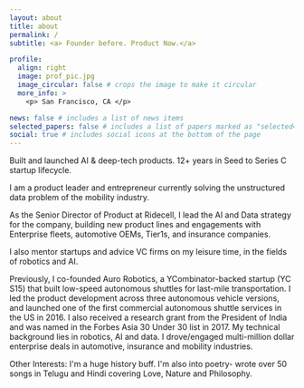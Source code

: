 ```yaml
---
layout: about
title: about
permalink: /
subtitle: <a> Founder before. Product Now.</a>

profile:
  align: right
  image: prof_pic.jpg
  image_circular: false # crops the image to make it circular
  more_info: >
    <p> San Francisco, CA </p>

news: false # includes a list of news items
selected_papers: false # includes a list of papers marked as "selected={true}"
social: true # includes social icons at the bottom of the page
---
```


Built and launched AI & deep-tech products. 
12+ years in Seed to Series C startup lifecycle.

I am a product leader and entrepreneur currently solving the unstructured data problem of the mobility industry. 

As the Senior Director of Product at Ridecell, I lead the AI and Data strategy for the company, building new product lines and engagements with Enterprise fleets, automotive OEMs, Tier1s, and insurance companies.

I also mentor startups and advice VC firms on my leisure time, in the fields of 
robotics and AI. 

Previously, I co-founded Auro Robotics, a YCombinator-backed startup (YC S15) that built low-speed autonomous shuttles for last-mile transportation. I led the product development across three autonomous vehicle versions, and launched one of the first commercial autonomous shuttle services in the US in 2016. 
I also received a research grant from the President of India and was named in the Forbes Asia 30 Under 30 list in 2017. 
My technical background lies in robotics, AI and data. I drove/engaged multi-million dollar enterprise deals in automotive, insurance and mobility industries.

Other Interests: 
I'm a huge history buff. I'm also into poetry- wrote over 50 songs in Telugu and Hindi covering Love, Nature and Philosophy. 